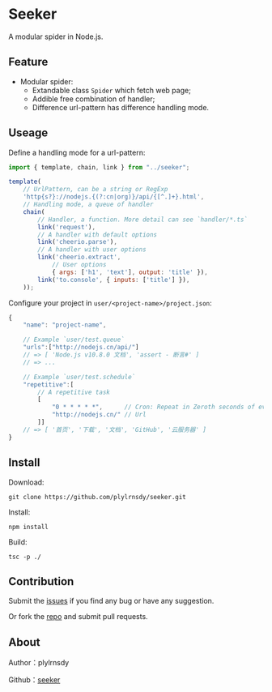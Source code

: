 # Seeker

A modular spider in Node.js.

## Feature

- Modular spider:
    - Extandable class `Spider` which fetch web page;
    - Addible free combination of handler;
    - Difference url-pattern has difference handling mode.

## Useage

Define a handling mode for a url-pattern:

```javascript
import { template, chain, link } from "../seeker";

template(
    // UrlPattern, can be a string or RegExp
    'http{s?}://nodejs.{(?:cn|org)}/api/{[^.]+}.html',
    // Handling mode, a queue of handler
    chain(
        // Handler, a function. More detail can see `handler/*.ts`
        link('request'),
        // A handler with default options
        link('cheerio.parse'),
        // A handler with user options
        link('cheerio.extract',
            // User options
            { args: ['h1', 'text'], output: 'title' }),
        link('to.console', { inputs: ['title'] }),
    ));
```

Configure your project in `user/<project-name>/project.json`:

```javascript
{
    "name": "project-name",

    // Example `user/test.queue`
    "urls":["http://nodejs.cn/api/"]
    // => [ 'Node.js v10.8.0 文档', 'assert - 断言#' ]
    // => ...

    // Example `user/test.schedule`
    "repetitive":[
        // A repetitive task
        [
            "0 * * * * *",      // Cron: Repeat in Zeroth seconds of every minute
            "http://nodejs.cn/" // Url
        ]]
    // => [ '首页', '下载', '文档', 'GitHub', '云服务器' ]
}
```

## Install

Download:

    git clone https://github.com/plylrnsdy/seeker.git

Install:

    npm install

Build:

    tsc -p ./

## Contribution

Submit the [issues][issues] if you find any bug or have any suggestion.

Or fork the [repo][repository] and submit pull requests.

## About

Author：plylrnsdy

Github：[seeker][repository]


[issues]:https://github.com/plylrnsdy/seeker/issues
[repository]:https://github.com/plylrnsdy/seeker
